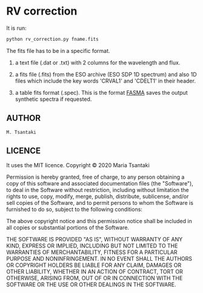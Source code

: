 RV correction
======

It is run:

```python
python rv_correction.py fname.fits
```
The fits file has to be in a specific format. 

1) a text file (.dat or .txt) with 2 columns for the wavelength and flux.

2) a fits file (.fits) from the ESO archive (ESO SDP 1D spectrum) and also 1D files which include the key words 'CRVAL1' and 'CDELT1' in their header.

3) a table fits format (.spec). This is the format [FASMA](https://github.com/MariaTsantaki/FASMA-synthesis) saves the output synthetic spectra if requested.  


AUTHOR
-------

    M. Tsantaki

LICENCE
-------

It uses the MIT licence.
Copyright © 2020 Maria Tsantaki

Permission is hereby granted, free of charge, to any person obtaining
a copy of this software and associated documentation files (the "Software"),
to deal in the Software without restriction, including without limitation
the rights to use, copy, modify, merge, publish, distribute, sublicense,
and/or sell copies of the Software, and to permit persons to whom the
Software is furnished to do so, subject to the following conditions:

The above copyright notice and this permission notice shall be included
in all copies or substantial portions of the Software.

THE SOFTWARE IS PROVIDED "AS IS", WITHOUT WARRANTY OF ANY KIND,
EXPRESS OR IMPLIED, INCLUDING BUT NOT LIMITED TO THE WARRANTIES
OF MERCHANTABILITY, FITNESS FOR A PARTICULAR PURPOSE AND NONINFRINGEMENT.
IN NO EVENT SHALL THE AUTHORS OR COPYRIGHT HOLDERS BE LIABLE FOR ANY CLAIM,
DAMAGES OR OTHER LIABILITY, WHETHER IN AN ACTION OF CONTRACT,
TORT OR OTHERWISE, ARISING FROM, OUT OF OR IN CONNECTION WITH THE SOFTWARE
OR THE USE OR OTHER DEALINGS IN THE SOFTWARE.
